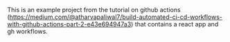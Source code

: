 This is an example project from the tutorial on github actions (https://medium.com/@atharvapaliwal7/build-automated-ci-cd-workflows-with-github-actions-part-2-e43e694947a3) that contains a react app and gh workflows.